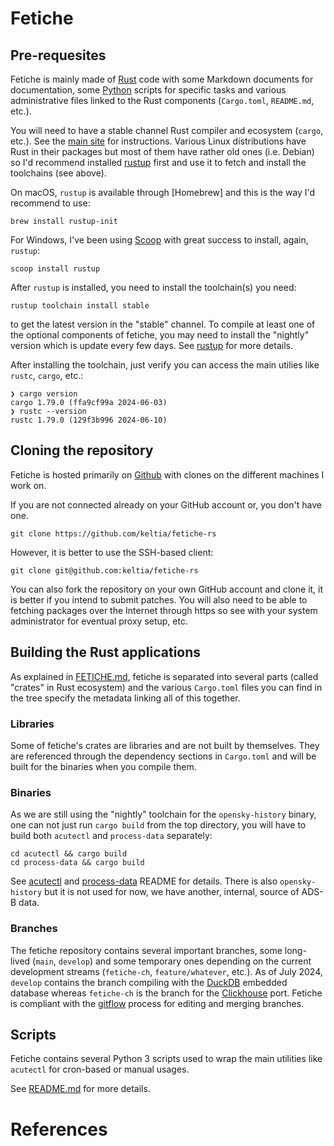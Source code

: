 # Fetiche

## Pre-requesites

Fetiche is mainly made of [Rust] code with some Markdown documents for documentation, some [Python] scripts for
specific tasks and various administrative files linked to the Rust components (`Cargo.toml`, `README.md`, etc.).

You will need to have a stable channel Rust compiler and ecosystem (`cargo`, etc.). See the
[main site](https://www.rust-lang.org/tools/install) for instructions. Various Linux distributions have Rust in their
packages but most of them have rather old ones (i.e. Debian) so I'd recommend installed [rustup] first and use it to
fetch and install the toolchains (see above).

On macOS, `rustup` is available through [Homebrew] and this is the way I'd recommend to use:

```text
brew install rustup-init
```

For Windows, I've been using [Scoop] with great success to install, again, `rustup`:

```text
scoop install rustup
```

After `rustup` is installed, you need to install the toolchain(s) you need:

```text
rustup toolchain install stable
```

to get the latest version in the "stable" channel. To compile at least one of the optional components of fetiche, you
may need to install the "nightly" version which is update every few days. See [rustup] for more details.

After installing the toolchain, just verify you can access the main utilies like `rustc`, `cargo`, etc.:

```text
❯ cargo version
cargo 1.79.0 (ffa9cf99a 2024-06-03)
❯ rustc --version
rustc 1.79.0 (129f3b996 2024-06-10)
```

## Cloning the repository

Fetiche is hosted primarily on [Github] with clones on the different machines I work on.

If you are not connected already on your GitHub account or, you don't have one.

```text
git clone https://github.com/keltia/fetiche-rs
```

However, it is better to use the SSH-based client:

```text
git clone git@github.com:keltia/fetiche-rs
```

You can also fork the repository on your own GitHub account and clone it, it is better if you intend to submit patches.
You will also need to be able to fetching packages over the Internet through https so see with your system administrator
for eventual proxy setup, etc.

## Building the Rust applications

As explained in [FETICHE.md](FETICHE.md), fetiche is separated into several parts (called "crates" in Rust ecosystem)
and the various `Cargo.toml` files you can find in the tree specify the metadata linking all of this together.

### Libraries

Some of fetiche's crates are libraries and are not built by themselves. They are referenced through the dependency
sections in `Cargo.toml` and will be built for the binaries when you compile them.

### Binaries

As we are still using the "nightly" toolchain for the `opensky-history` binary, one can not just run `cargo build` from
the top directory, you will have to build both `acutectl` and `process-data` separately:

```text
cd acutectl && cargo build
cd process-data && cargo build
```

See [acutectl](../acutectl/README.md) and [process-data](../process-data/README.md) README for details. There is also
`opensky-history` but it is not used for now, we have another, internal, source of ADS-B data.

### Branches

The fetiche repository contains several important branches, some long-lived (`main`, `develop`) and some temporary ones
depending on the current development streams (`fetiche-ch`, `feature/whatever`, etc.). As of July 2024, `develop`
contains the branch compiling with the [DuckDB] embedded database whereas `fetiche-ch` is the branch for
the [Clickhouse] port. Fetiche is compliant with the [gitflow] process for editing and merging branches.

## Scripts

Fetiche contains several Python 3 scripts used to wrap the main utilities like `acutectl` for cron-based or manual
usages.

See [README.md](../scripts/README.md) for more details.

# References

[Clickhouse]: https://clickhouse.com/

[DuckDB]: https://duckdb.org/

[gitflow]: https://www.gitkraken.com/learn/git/git-flow

[GitHub]: https://github.com/

[Python]: https://python.net/

[Rust]: https://rust-lang.org/

[rustup]: https://rustup.rs/

[Scoop]: https://scoop.sh/
